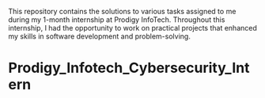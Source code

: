 This repository contains the solutions to various tasks assigned to me during my 1-month internship at Prodigy InfoTech. Throughout this internship, I had the opportunity to work on practical projects that enhanced my skills in software development and problem-solving.
# Prodigy_Infotech_Cybersecurity_Intern

